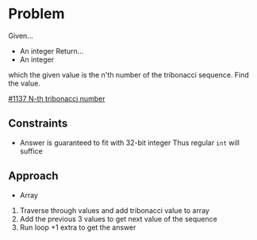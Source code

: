
# Problem
Given...
- An integer
Return...
- An integer

which the given value is the n'th number of the tribonacci sequence. Find the value.

[\#1137 N-th tribonacci number](https://leetcode.com/problems/n-th-tribonacci-number/description/?envType=daily-question&envId=2024-04-24)

## Constraints
- Answer is guaranteed to fit with 32-bit integer
    Thus regular `int` will suffice

## Approach
- Array
1. Traverse through values and add tribonacci value to array
2. Add the previous 3 values to get next value of the sequence
3. Run loop +1 extra to get the answer
